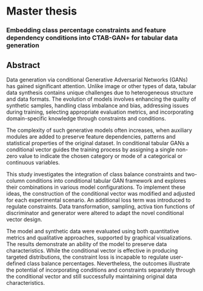 # Master thesis

### Embedding class percentage constraints and feature dependency conditions into CTAB-GAN+ for tabular data generation

## Abstract 

Data generation via conditional Generative Adversarial Networks (GANs) has gained significant attention. Unlike image or other types of data, tabular data synthesis contains unique challenges due to heterogeneous structure and data formats. The evolution of models involves enhancing the quality of synthetic samples, handling class imbalance and bias, addressing issues during training, selecting appropriate evaluation metrics, and  incorporating domain-specific knowledge through constraints and conditions.

The complexity of such generative models often increases, when auxiliary modules are added to preserve feature dependencies, patterns and statistical properties of the original dataset. In conditional tabular GANs a conditional vector guides the training process by assigning a single non-zero value to indicate the chosen category or mode of a categorical or continuous variables.

This study investigates the integration of class balance constraints and two-column conditions into conditional tabular GAN framework and explores their combinations in various model configurations. To implement these ideas, the construction of the conditional vector was modified and adjusted for each experimental scenario. An additional loss term was introduced to regulate constraints. Data transformation, sampling, activa tion functions of discriminator and generator were altered to adapt the novel conditional vector design.

The model and synthetic data were evaluated using both quantitative metrics and qualitative approaches, supported by graphical visualizations. The results demonstrate an ability of the model to preserve data characteristics. While the conditional vector is effective in producing targeted distributions, the constraint loss is incapable to regulate user-defined class balance percentages. Nevertheless, the outcomes illustrate the potential of incorporating conditions and constraints separately through the conditional vector and still successfully maintaining original data characteristics.
